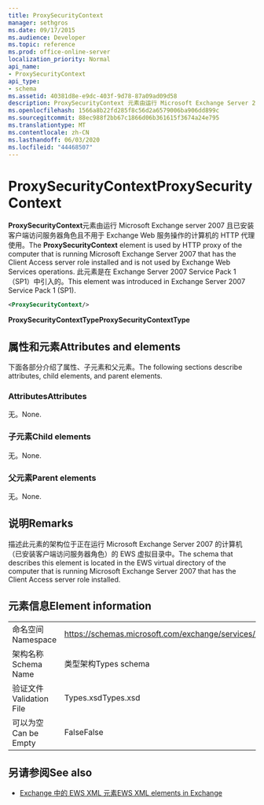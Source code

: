 ```yaml
---
title: ProxySecurityContext
manager: sethgros
ms.date: 09/17/2015
ms.audience: Developer
ms.topic: reference
ms.prod: office-online-server
localization_priority: Normal
api_name:
- ProxySecurityContext
api_type:
- schema
ms.assetid: 40381d8e-e9dc-403f-9d78-87a09ad09d58
description: ProxySecurityContext 元素由运行 Microsoft Exchange Server 2007 且已安装客户端访问服务器角色且不用于 Exchange Web 服务操作的计算机的 HTTP 代理使用。 此元素是在 Exchange Server 2007 Service Pack 1 （SP1）中引入的。
ms.openlocfilehash: 1566a8b22fd285f8c56d2a6579006ba906dd899c
ms.sourcegitcommit: 88ec988f2bb67c1866d06b361615f3674a24e795
ms.translationtype: MT
ms.contentlocale: zh-CN
ms.lasthandoff: 06/03/2020
ms.locfileid: "44468507"
---
```

# <a name="proxysecuritycontext"></a><span data-ttu-id="70c72-104">ProxySecurityContext</span><span class="sxs-lookup"><span data-stu-id="70c72-104">ProxySecurityContext</span></span>

<span data-ttu-id="70c72-105">**ProxySecurityContext**元素由运行 Microsoft Exchange server 2007 且已安装客户端访问服务器角色且不用于 Exchange Web 服务操作的计算机的 HTTP 代理使用。</span><span class="sxs-lookup"><span data-stu-id="70c72-105">The **ProxySecurityContext** element is used by HTTP proxy of the computer that is running Microsoft Exchange Server 2007 that has the Client Access server role installed and is not used by Exchange Web Services operations.</span></span> <span data-ttu-id="70c72-106">此元素是在 Exchange Server 2007 Service Pack 1 （SP1）中引入的。</span><span class="sxs-lookup"><span data-stu-id="70c72-106">This element was introduced in Exchange Server 2007 Service Pack 1 (SP1).</span></span> 
  
```xml
<ProxySecurityContext/>
```

 <span data-ttu-id="70c72-107">**ProxySecurityContextType**</span><span class="sxs-lookup"><span data-stu-id="70c72-107">**ProxySecurityContextType**</span></span>
## <a name="attributes-and-elements"></a><span data-ttu-id="70c72-108">属性和元素</span><span class="sxs-lookup"><span data-stu-id="70c72-108">Attributes and elements</span></span>

<span data-ttu-id="70c72-109">下面各部分介绍了属性、子元素和父元素。</span><span class="sxs-lookup"><span data-stu-id="70c72-109">The following sections describe attributes, child elements, and parent elements.</span></span>
  
### <a name="attributes"></a><span data-ttu-id="70c72-110">Attributes</span><span class="sxs-lookup"><span data-stu-id="70c72-110">Attributes</span></span>

<span data-ttu-id="70c72-111">无。</span><span class="sxs-lookup"><span data-stu-id="70c72-111">None.</span></span>
  
### <a name="child-elements"></a><span data-ttu-id="70c72-112">子元素</span><span class="sxs-lookup"><span data-stu-id="70c72-112">Child elements</span></span>

<span data-ttu-id="70c72-113">无。</span><span class="sxs-lookup"><span data-stu-id="70c72-113">None.</span></span>
  
### <a name="parent-elements"></a><span data-ttu-id="70c72-114">父元素</span><span class="sxs-lookup"><span data-stu-id="70c72-114">Parent elements</span></span>

<span data-ttu-id="70c72-115">无。</span><span class="sxs-lookup"><span data-stu-id="70c72-115">None.</span></span>
  
## <a name="remarks"></a><span data-ttu-id="70c72-116">说明</span><span class="sxs-lookup"><span data-stu-id="70c72-116">Remarks</span></span>

<span data-ttu-id="70c72-117">描述此元素的架构位于正在运行 Microsoft Exchange Server 2007 的计算机（已安装客户端访问服务器角色）的 EWS 虚拟目录中。</span><span class="sxs-lookup"><span data-stu-id="70c72-117">The schema that describes this element is located in the EWS virtual directory of the computer that is running Microsoft Exchange Server 2007 that has the Client Access server role installed.</span></span>
  
## <a name="element-information"></a><span data-ttu-id="70c72-118">元素信息</span><span class="sxs-lookup"><span data-stu-id="70c72-118">Element information</span></span>

|||
|:-----|:-----|
|<span data-ttu-id="70c72-119">命名空间</span><span class="sxs-lookup"><span data-stu-id="70c72-119">Namespace</span></span>  <br/> |https://schemas.microsoft.com/exchange/services/2006/types  <br/> |
|<span data-ttu-id="70c72-120">架构名称</span><span class="sxs-lookup"><span data-stu-id="70c72-120">Schema Name</span></span>  <br/> |<span data-ttu-id="70c72-121">类型架构</span><span class="sxs-lookup"><span data-stu-id="70c72-121">Types schema</span></span>  <br/> |
|<span data-ttu-id="70c72-122">验证文件</span><span class="sxs-lookup"><span data-stu-id="70c72-122">Validation File</span></span>  <br/> |<span data-ttu-id="70c72-123">Types.xsd</span><span class="sxs-lookup"><span data-stu-id="70c72-123">Types.xsd</span></span>  <br/> |
|<span data-ttu-id="70c72-124">可以为空</span><span class="sxs-lookup"><span data-stu-id="70c72-124">Can be Empty</span></span>  <br/> |<span data-ttu-id="70c72-125">False</span><span class="sxs-lookup"><span data-stu-id="70c72-125">False</span></span>  <br/> |
   
## <a name="see-also"></a><span data-ttu-id="70c72-126">另请参阅</span><span class="sxs-lookup"><span data-stu-id="70c72-126">See also</span></span>



- [<span data-ttu-id="70c72-127">Exchange 中的 EWS XML 元素</span><span class="sxs-lookup"><span data-stu-id="70c72-127">EWS XML elements in Exchange</span></span>](ews-xml-elements-in-exchange.md)


